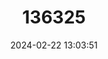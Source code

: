 ---
title: "136325"
category: "Eliurus ellermani"
draft: false
date: 2024-02-22 13:03:51
languages:
  English: ["Ellerman's Tuft-tailed Rat"]
---